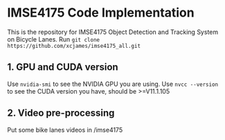 # IMSE4175 Code Implementation
This is the repository for IMSE4175 Object Detection and Tracking System on Bicycle Lanes.
Run `git clone https://github.com/xcjames/imse4175_all.git`
## 1. GPU and CUDA version
Use `nvidia-smi` to see the NVIDIA GPU you are using. Use `nvcc --version` to see the CUDA version you have, should be >=V11.1.105
## 2. Video pre-processing
Put some bike lanes videos in /imse4175
